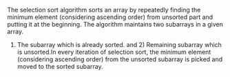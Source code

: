 The selection sort algorithm sorts an array by repeatedly finding the minimum element (considering ascending order) from unsorted part and putting it at the beginning. The algorithm maintains two subarrays in a given array.
1) The subarray which is already sorted.
 and 2) Remaining subarray which is unsorted.In every iteration of selection sort, the minimum element (considering ascending order) from the unsorted subarray is picked and moved to the sorted subarray.
